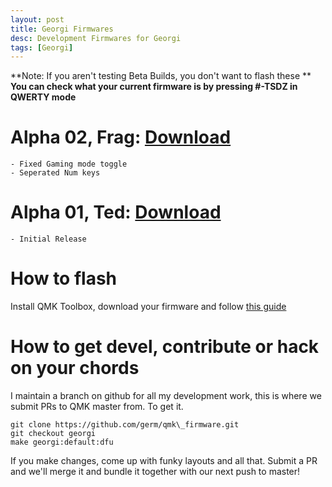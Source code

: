 ```yaml
---
layout: post
title: Georgi Firmwares
desc: Development Firmwares for Georgi
tags: [Georgi]
---
```


**Note: If you aren't testing Beta Builds, you don't want to flash these **
**You can check what your current firmware is by pressing #-TSDZ in QWERTY mode**


# Alpha 02, Frag: [Download](/fw/georgi_0.02_Frag.hex)
	- Fixed Gaming mode toggle
	- Seperated Num keys

# Alpha 01, Ted: [Download](/fw/georgi_0.01_Ted.hex)
	- Initial Release

# How to flash
Install QMK Toolbox, download your firmware and follow [this guide](https://www.youtube.com/watch?v=VR53Wo9Z960)

# How to get devel, contribute or hack on your chords
I maintain a branch on github for all my development work, this is where we submit PRs to QMK master from. To get it.

~~~~
git clone https://github.com/germ/qmk\_firmware.git
git checkout georgi
make georgi:default:dfu
~~~~

If you make changes, come up with funky layouts and all that. Submit a PR and we'll merge it and bundle it together with our next push to master!
